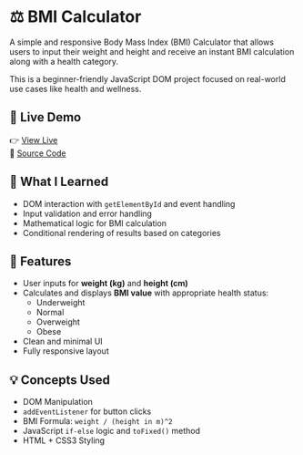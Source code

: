 # ⚖️ BMI Calculator

A simple and responsive Body Mass Index (BMI) Calculator that allows users to input their weight and height and receive an instant BMI calculation along with a health category.

This is a beginner-friendly JavaScript DOM project focused on real-world use cases like health and wellness.

## 🔗 Live Demo

👉 [View Live](https://aayushaggarwal06.github.io/JavaScript_Mini_Projects/bmi-calculator/)  
📁 [Source Code](https://github.com/AayushAggarwal06/JavaScript_Mini_Projects/tree/main/docs/bmi-calculator)

## 🧠 What I Learned

- DOM interaction with `getElementById` and event handling
- Input validation and error handling
- Mathematical logic for BMI calculation
- Conditional rendering of results based on categories

## 🚀 Features

- User inputs for **weight (kg)** and **height (cm)**
- Calculates and displays **BMI value** with appropriate health status:
  - Underweight
  - Normal
  - Overweight
  - Obese
- Clean and minimal UI
- Fully responsive layout

## 💡 Concepts Used

- DOM Manipulation
- `addEventListener` for button clicks
- BMI Formula: `weight / (height in m)^2`
- JavaScript `if-else` logic and `toFixed()` method
- HTML + CSS3 Styling
